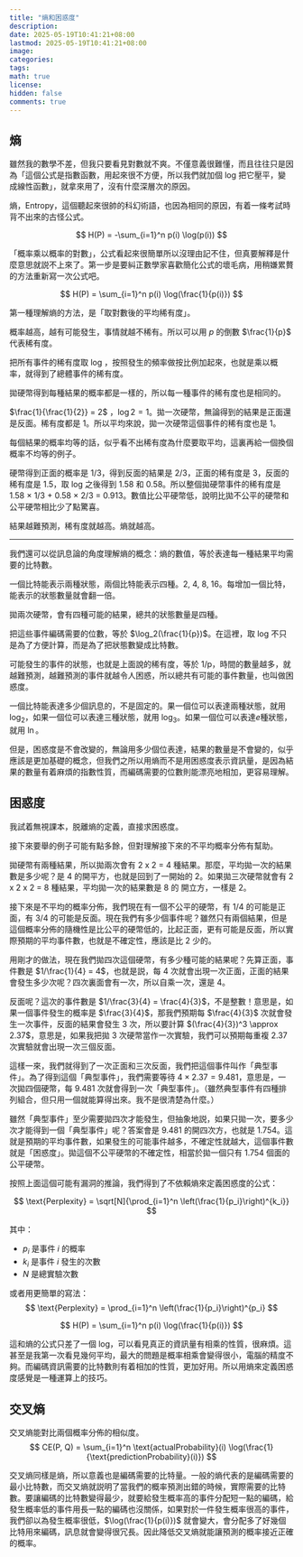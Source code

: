 ```yaml
---
title: "熵和困惑度"
description: 
date: 2025-05-19T10:41:21+08:00
lastmod: 2025-05-19T10:41:21+08:00
image: 
categories: 
tags: 
math: true
license: 
hidden: false
comments: true
---
```


## 熵
雖然我的數學不差，但我只要看見對數就不爽。不僅意義很難懂，而且往往只是因為「這個公式是指數函數，用起來很不方便，所以我們就加個 log 把它壓平，變成線性函數」，就拿來用了，沒有什麼深層次的原因。

熵，Entropy，這個聽起來很帥的科幻術語，也因為相同的原因，有着一條考試時背不出來的古怪公式。

$$
H(P) = -\sum_{i=1}^n p(i) \log(p(i))
$$

「概率乘以概率的對數」，公式看起來很簡單所以沒理由記不住，但真要解釋是什麼意思就説不上來了。第一步是要糾正數學家喜歡簡化公式的壞毛病，用稍嫌累贅的方法重新寫一次公式吧。

$$
H(P) = \sum_{i=1}^n p(i) \log(\frac{1}{p(i)})
$$

第一種理解熵的方法，是「取對數後的平均稀有度」。

概率越高，越有可能發生，事情就越不稀有。所以可以用 $p$ 的倒數 $\frac{1}{p}$ 代表稀有度。

把所有事件的稀有度取 log ，按照發生的頻率做按比例加起來，也就是乘以概率，就得到了總體事件的稀有度。

拋硬幣得到每種結果的概率都是一樣的，所以每一種事件的稀有度也是相同的。

$\frac{1}{\frac{1}{2}} = 2$ ，$\log 2 = 1$。拋一次硬幣，無論得到的結果是正面還是反面。稀有度都是 1。所以平均來說，拋一次硬幣這個事件的稀有度也是 1。

每個結果的概率均等的話，似乎看不出稀有度為什麼要取平均，這裏再給一個換個概率不均等的例子。

硬幣得到正面的概率是 1/3，得到反面的結果是 2/3，正面的稀有度是 3，反面的稀有度是 1.5，取 log 之後得到 1.58 和 0.58。所以整個拋硬幣事件的稀有度是 1.58 × 1/3 + 0.58 × 2/3 = 0.913。數值比公平硬幣低，說明比拋不公平的硬幣和公平硬幣相比少了點驚喜。

結果越難預測，稀有度就越高。熵就越高。

***

我們還可以從訊息論的角度理解熵的概念：熵的數值，等於表達每一種結果平均需要的比特數。

一個比特能表示兩種狀態，兩個比特能表示四種。2, 4, 8, 16。每增加一個比特，能表示的狀態數量就會翻一倍。

拋兩次硬幣，會有四種可能的結果，總共的狀態數量是四種。

把這些事件編碼需要的位數，等於 $\log_2(\frac{1}{p})$。在這裡，取 log 不只是為了方便計算，而是為了把狀態數變成比特數。

可能發生的事件的狀態，也就是上面說的稀有度，等於 1/p，時間的數量越多，就越難預測，越難預測的事件就越令人困惑，所以總共有可能的事件數量，也叫做困惑度。

一個比特能表達多少個訊息的，不是固定的。果一個位可以表達兩種狀態，就用 $\log_2$，如果一個位可以表達三種狀態，就用 $\log_3$。如果一個位可以表達$e$種狀態，就用 $\ln$。

但是，困惑度是不會改變的，無論用多少個位表達，結果的數量是不會變的，似乎應該是更加基礎的概念，但我們之所以用熵而不是用困惑度表示資訊量，是因為結果的數量有着麻煩的指數性質，而編碼需要的位數則能漂亮地相加，更容易理解。

## 困惑度

我試着無視課本，脱離熵的定義，直接求困惑度。

接下來要舉的例子可能有點多餘，但對理解接下來的不平均概率分佈有幫助。

拋硬幣有兩種結果，所以拋兩次會有 2 x 2 = 4 種結果。那麼，平均拋一次的結果數是多少呢？是 4 的開平方，也就是回到了一開始的 2。如果拋三次硬幣就會有 2 x 2 x 2 = 8 種結果，平均拋一次的結果數是 8 的 開立方，一樣是 2。

接下來是不平均的概率分佈，我們現在有一個不公平的硬幣，有 1/4 的可能是正面，有 3/4 的可能是反面。現在我們有多少個事件呢？雖然只有兩個結果，但是這個概率分佈的隨機性是比公平的硬幣低的，比起正面，更有可能是反面，所以實際預期的平均事件數，也就是不確定性，應該是比 2 少的。

用剛才的做法，現在我們拋四次這個硬幣，有多少種可能的結果呢？先算正面，事件數是 $1/\frac{1}{4} = 4$，也就是説，每 4 次就會出現一次正面，正面的結果會發生多少次呢？四次裏面會有一次，所以自乘一次，還是 $4$。

反面呢？這次的事件數是 $1/\frac{3}{4} = \frac{4}{3}$，不是整數！意思是，如果一個事件發生的概率是 $\frac{3}{4}$，那我們預期每 $\frac{4}{3}$ 次就會發生一次事件，反面的結果會發生 3 次，所以要計算 $(\frac{4}{3})^3 \approx 2.37$，意思是，如果我把拋 3 次硬幣當作一次實驗，我們可以預期每重複 2.37 次實驗就會出現一次三個反面。

這樣一來，我們就得到了一次正面和三次反面，我們把這個事件叫作「典型事件」。為了得到這個「典型事件」，我們需要等待 $4 \times 2.37 = 9.481$，意思是，一次拋四個硬幣，每 9.481 次就會得到一次「典型事件」。（雖然典型事件有四種排列組合，但只用一個就能算得出來。我不是很清楚為什麼。）

雖然「典型事件」至少需要拋四次才能發生，但抽象地説，如果只拋一次，要多少次才能得到一個「典型事件」呢？答案會是 9.481 的開四次方，也就是 1.754。這就是預期的平均事件數，如果發生的可能事件越多，不確定性就越大，這個事件數就是「困惑度」。拋這個不公平硬幣的不確定性，相當於拋一個只有 1.754 個面的公平硬幣。

按照上面這個可能有漏洞的推論，我們得到了不依賴熵來定義困惑度的公式：

$$
\text{Perplexity} = \sqrt[N]{\prod_{i=1}^n \left(\frac{1}{p_i}\right)^{k_i}}
$$

其中：
- $p_i$ 是事件 $i$ 的概率
- $k_i$ 是事件 $i$ 發生的次數
- $N$ 是總實驗次數

或者用更簡單的寫法：
$$
\text{Perplexity} = \prod_{i=1}^n \left(\frac{1}{p_i}\right)^{p_i}
$$

$$
H(P) = \sum_{i=1}^n p(i) \log(\frac{1}{p(i)})
$$

這和熵的公式只差了一個 log，可以看見真正的資訊量有相乘的性質，很麻煩。這甚至是我第一次看見幾何平均，最大的問題是概率相乘會變得很小，電腦的精度不夠。而編碼資訊需要的比特數則有着相加的性質，更加好用。所以用熵來定義困惑度感覺是一種運算上的技巧。

## 交叉熵
交叉熵能對比兩個概率分佈的相似度。
$$
CE(P, Q) = \sum_{i=1}^n \text{actualProbability}(i) \log(\frac{1}{\text{predictionProbability}(i)})
$$

交叉熵同樣是熵，所以意義也是編碼需要的比特量。一般的熵代表的是編碼需要的最小比特數，而交叉熵就説明了當我們的概率預測出錯的時候，實際需要的比特數。要讓編碼的比特數變得最少，就要給發生概率高的事件分配短一點的編碼，給發生概率低的事件用長一點的編碼也沒關係，如果對於一件發生概率很高的事件，我們卻以為發生概率很低，$\log(\frac{1}{p(i)})$ 就會變大，會分配多了好幾個比特用來編碼，訊息就會變得很冗長。因此降低交叉熵就能讓預測的概率接近正確的概率。

